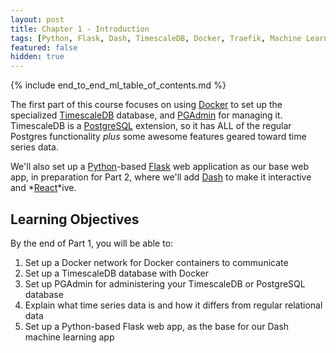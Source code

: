 ```yaml
---
layout: post
title: Chapter 1 - Introduction
tags: [Python, Flask, Dash, TimescaleDB, Docker, Traefik, Machine Learning]
featured: false
hidden: true
---
```


{% include end_to_end_ml_table_of_contents.md %}

The first part of this course focuses on using [Docker](https://www.docker.com/) to set up the specialized [TimescaleDB](https://www.timescale.com/) database, and [PGAdmin](https://www.pgadmin.org/) for managing it. TimescaleDB is a [PostgreSQL](https://www.postgresql.org/) extension, so it has ALL of the regular Postgres functionality *plus* some awesome features geared toward time series data.

We'll also set up a [Python](https://www.python.org/)-based [Flask](https://flask.palletsprojects.com/) web application as our base web app, in preparation for Part 2, where we'll add [Dash](https://dash.plotly.com/) to make it interactive and *[React](https://reactjs.org/)*ive.

## Learning Objectives

By the end of Part 1, you will be able to:

1. Set up a Docker network for Docker containers to communicate
1. Set up a TimescaleDB database with Docker
1. Set up PGAdmin for administering your TimescaleDB or PostgreSQL database
1. Explain what time series data is and how it differs from regular relational data
1. Set up a Python-based Flask web app, as the base for our Dash machine learning app
